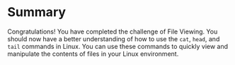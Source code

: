 # Summary

Congratulations! You have completed the challenge of File Viewing. You should now have a better understanding of how to use the `cat`, `head`, and `tail` commands in Linux. You can use these commands to quickly view and manipulate the contents of files in your Linux environment.
